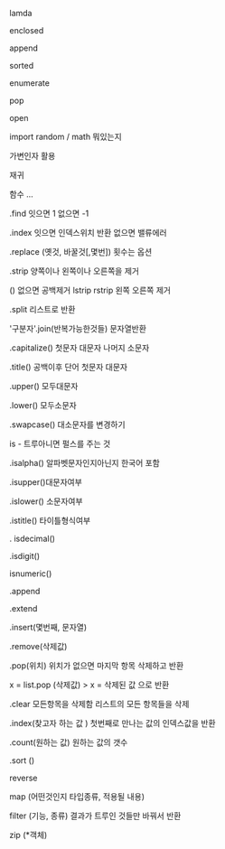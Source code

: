 lamda

enclosed 

append  

sorted

enumerate 

pop 

open 

import random / math 뭐있는지 

가변인자 활용 

재귀 

함수 ... 

.find  잇으면 1 없으면 -1 

.index 잇으면 인덱스위치 반환 없으면 밸류에러 

.replace  (옛것, 바꿀것[,몇번]) 횟수는 옵션 

.strip 양쪽이나 왼쪽이나 오른쪽을 제거 

() 없으면 공백제거 lstrip rstrip  왼쪽 오른쪽 제거 

.split 리스트로 반환 

'구분자'.join(반복가능한것들) 문자열반환 

 .capitalize() 첫문자 대문자 나머지 소문자

.title() 공백이후 단어 첫문자 대문자

.upper() 모두대문자

.lower() 모두소문자

.swapcase() 대소문자를 변경하기 

is - 트루아니면 펄스를 주는 것 

.isalpha() 알파벳문자인지아닌지 한국어 포함

.isupper()대문자여부

.islower() 소문자여부

.istitle() 타이틀형식여부 

. isdecimal()

.isdigit()

isnumeric()

.append

.extend 

.insert(몇번째, 문자열)

.remove(삭제값)

.pop(위치) 위치가 없으면 마지막 항목 삭제하고 반환 

x = list.pop (삭제값) > x = 삭제된 값 으로 반환 

.clear 모든항목을 삭제함 리스트의 모든 항목들을 삭제 

.index(찾고자 하는 값 \) 첫번째로 만나는 값의 인덱스값을 반환 

.count(원하는 값) 원하는 값의 갯수 

.sort ()

reverse

map (어떤것인지 타입종류, 적용될 내용)

filter (기능, 종류) 결과가 트루인 것들만 바꿔서 반환 

zip (*객체)